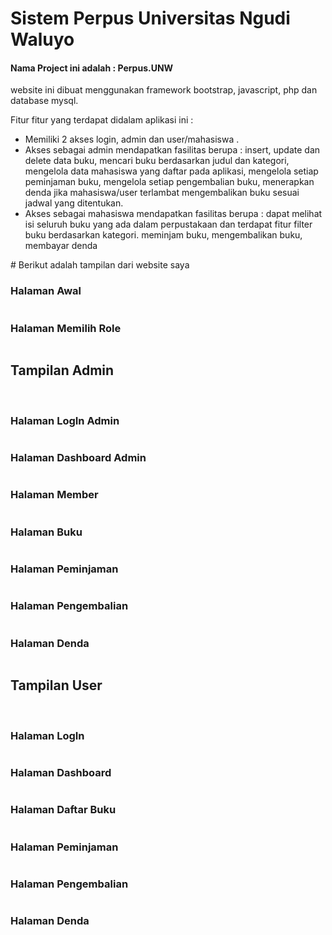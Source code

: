 # Sistem Perpus Universitas Ngudi Waluyo
<h4>Nama Project ini adalah : Perpus.UNW</h4>

<p>website ini dibuat menggunakan framework bootstrap, javascript, php dan database mysql.</p>

Fitur fitur yang terdapat didalam aplikasi ini : 
<ul>
<li>Memiliki 2 akses login, admin dan user/mahasiswa .</li>
<li>Akses sebagai admin mendapatkan fasilitas berupa : insert, update dan delete data buku, mencari buku berdasarkan judul dan kategori, mengelola data mahasiswa yang daftar pada aplikasi, mengelola setiap peminjaman buku, mengelola setiap pengembalian buku, menerapkan denda jika mahasiswa/user terlambat mengembalikan buku sesuai jadwal yang ditentukan.</li>
<li>Akses sebagai mahasiswa mendapatkan fasilitas berupa : dapat melihat isi seluruh buku yang ada dalam perpustakaan dan terdapat fitur filter buku berdasarkan kategori. meminjam buku, mengembalikan buku, membayar denda</li>
</ul>
# Berikut adalah tampilan dari website saya

<h3>Halaman Awal</h3>
<img src="assets/1.png" alt="">
</br>
<h3>Halaman Memilih Role</h3>
<img src="assets/2.png" alt="">
</br>
<h2>Tampilan Admin</h2>
</br>
<h3>Halaman LogIn Admin</h3>
<img src="assets/3.png" alt="">
</br>
<h3>Halaman Dashboard Admin</h3>
<img src="assets/4.png" alt="">
</br>
<h3>Halaman Member</h3>
<img src="assets/5.png" alt="">
</br>
<h3>Halaman Buku</h3>
<img src="assets/6.png" alt="">
</br>
<h3>Halaman Peminjaman</h3>
<img src="assets/7.png" alt="">
</br>
<h3>Halaman Pengembalian</h3>
<img src="assets/8.png" alt="">
</br>
<h3>Halaman Denda</h3>
<img src="assets/9.png" alt="">
</br>
<h2>Tampilan User</h2>
</br>
<h3>Halaman LogIn</h3>
<img src="assets/10.png" alt="">
</br>
<h3>Halaman Dashboard</h3>
<img src="assets/11.png" alt="">
</br>
<h3>Halaman Daftar Buku</h3>
<img src="assets/12.png" alt="">
</br>
<h3>Halaman Peminjaman</h3>
<img src="assets/13.png" alt="">
</br>
<h3>Halaman Pengembalian</h3>
<img src="assets/14.png" alt="">
</br>
<h3>Halaman Denda</h3>
<img src="assets/15.png" alt="">


